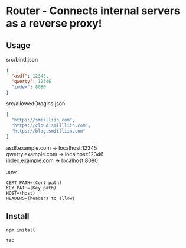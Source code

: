 # Router - Connects internal servers as a reverse proxy!

## Usage

src/bind.json

```json
{
  "asdf": 12345,
  "qwerty": 12346
  "index": 8080
}
```

src/allowedOrogins.json

```json
[
  "https://smiilliin.com",
  "https://cloud.smiilliin.com",
  "https://blog.smiilliin.com"
]
```

asdf.example.com -> localhost:12345  
qwerty.example.com -> localhost:12346  
index.example.com -> localhost:8080

.env

```
CERT_PATH=(Cert path)
KEY_PATH=(Key path)
HOST=(host)
HEADERS=(headers to allow)
```

## Install

```bash
npm install

tsc
```
